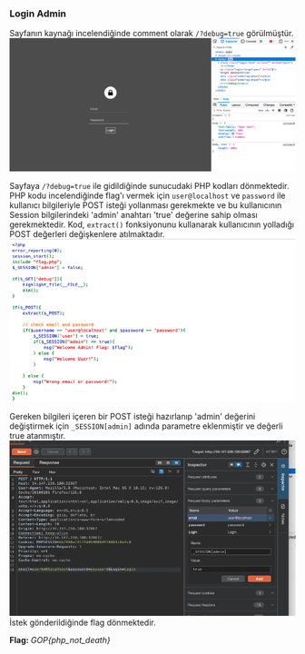 ### Login Admin

Sayfanın kaynağı incelendiğinde comment olarak `/?debug=true` görülmüştür.  
![web_login_admin_page_source.png](Hacktrick24/assets/web_login_admin_page_source.png)

Sayfaya `/?debug=true` ile gidildiğinde sunucudaki PHP kodları dönmektedir. PHP kodu incelendiğinde flag'ı vermek için `user@localhost` ve `password` ile kullanıcı bilgileriyle POST isteği yollanması gerekmekte ve bu kullanıcının Session bilgilerindeki 'admin' anahtarı 'true' değerine sahip olması gerekmektedir. Kod, `extract()` fonksiyonunu kullanarak kullanıcının yolladığı POST değerleri değişkenlere atılmaktadır.  
![web_login_admin_debug_true.png](Hacktrick24/assets/web_login_admin_debug_true.png)

Gereken bilgileri içeren bir POST isteği hazırlanıp 'admin' değerini değiştirmek için `_SESSION[admin]` adında parametre eklenmiştir ve değerli true atanmıştır.  
![web_login_admin_burp_param_setup.png](Hacktrick24/assets/web_login_admin_burp_param_setup.png)
İstek gönderildiğinde flag dönmektedir.  


**Flag:** _GOP{php_not_death}_
